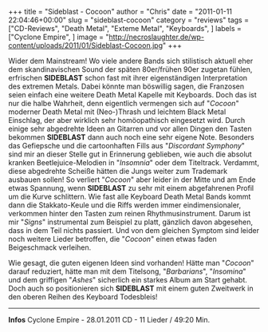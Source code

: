 +++
title = "Sideblast - Cocoon"
author = "Chris"
date = "2011-01-11 22:04:46+00:00"
slug = "sideblast-cocoon"
category = "reviews"
tags = ["CD-Reviews", "Death Metal", "Exteme Metal", "Keyboards", ]
labels = ["Cyclone Empire", ]
image = "http://necroslaughter.de/wp-content/uploads/2011/01/Sideblast-Cocoon.jpg"
+++

Wider dem Mainstream! Wo viele andere Bands sich stilistisch aktuell eher dem skandinavischen Sound der späten 80er/frühen 90er zugetan fühlen, erfrischen **SIDEBLAST** schon fast mit ihrer eigenständigen Interpretation des extremen Metals. Dabei könnte man böswillig sagen, die Franzosen seien einfach eine weitere Death Metal Kapelle mit Keyboards. Doch das ist nur die halbe Wahrheit, denn eigentlich vermengen sich auf "_Cocoon_" moderner Death Metal mit (Neo-)Thrash und leichtem Black Metal Einschlag, der aber wirklich sehr homöopathisch eingesetzt wird.
Durch einige sehr abgedrehte Ideen an Gitarren und vor allen Dingen den Tasten bekommen **SIDEBLAST** dann auch noch eine sehr eigene Note. Besonders das Gefiepsche und die cartoonhaften Fills aus "_Discordant Symphony_" sind mir an dieser Stelle gut in Erinnerung geblieben, wie auch die absolut kranken Beetlejuice-Melodien in "_Insomnia_" oder dem Titeltrack. Verdammt, diese abgedrehte Scheiße hätten die Jungs weiter zum Trademark ausbauen sollen!
So verliert "_Cocoon_" aber leider in der Mitte und am Ende etwas Spannung, wenn **SIDEBLAST** zu sehr mit einem abgefahrenen Profil um die Kurve schlittern. Wie fast alle Keyboard Death Metal Bands kommt dann die Stakkato-Keule und die Riffs werden immer eindimensionaler, verkommen hinter den Tasten zum reinen Rhythmusinstrument. Darum ist mir "_Signs_" instrumental zum Beispiel zu platt, gänzlich davon abgesehen, dass in dem Teil nichts passiert. Und von dem gleichen Symptom sind leider noch weitere Lieder betroffen, die "_Cocoon_" einen etwas faden Beigeschmack verleihen.

Wie gesagt, die guten eigenen Ideen sind vorhanden! Hätte man "_Cocoon_" darauf reduziert, hätte man mit dem Titelsong, "_Barbarians_", "_Insomina_" und dem griffigen "_Ashes_" sicherlich ein starkes Album am Start gehabt. Doch auch so positionieren sich **SIDEBLAST** mit einem guten Zweitwerk in den oberen Reihen des Keyboard Todesbleis!





---
**Infos**
Cyclone Empire - 28.01.2011
CD - 11 Lieder / 49:20 Min.
